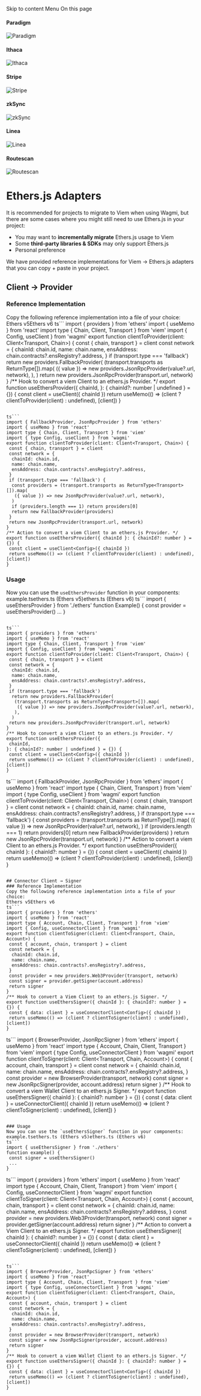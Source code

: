 Skip to content 
Menu
On this page
#### Paradigm
![Paradigm](https://raw.githubusercontent.com/wevm/.github/main/content/sponsors/paradigm-light.svg)
#### Ithaca
![Ithaca](https://raw.githubusercontent.com/wevm/.github/main/content/sponsors/ithaca-light.svg)
#### Stripe
![Stripe](https://raw.githubusercontent.com/wevm/.github/main/content/sponsors/stripe-light.svg)
#### zkSync
![zkSync](https://raw.githubusercontent.com/wevm/.github/main/content/sponsors/zksync-light.svg)
#### Linea
![Linea](https://raw.githubusercontent.com/wevm/.github/main/content/sponsors/linea-light.svg)
#### Routescan
![Routescan](https://raw.githubusercontent.com/wevm/.github/main/content/sponsors/routescan-light.svg)
# Ethers.js Adapters ​
It is recommended for projects to migrate to Viem when using Wagmi, but there are some cases where you might still need to use Ethers.js in your project:
  * You may want to **incrementally migrate** Ethers.js usage to Viem
  * Some **third-party libraries & SDKs** may only support Ethers.js
  * Personal preference


We have provided reference implementations for Viem → Ethers.js adapters that you can copy + paste in your project.
## Client → Provider ​
### Reference Implementation ​
Copy the following reference implementation into a file of your choice:
Ethers v5Ethers v6
ts```
import { providers } from 'ethers'
import { useMemo } from 'react'
import type { Chain, Client, Transport } from 'viem'
import { Config, useClient } from 'wagmi'
export function clientToProvider(client: Client<Transport, Chain>) {
 const { chain, transport } = client
 const network = {
  chainId: chain.id,
  name: chain.name,
  ensAddress: chain.contracts?.ensRegistry?.address,
 }
 if (transport.type === 'fallback')
  return new providers.FallbackProvider(
   (transport.transports as ReturnType<Transport>[]).map(
    ({ value }) => new providers.JsonRpcProvider(value?.url, network),
   ),
  )
 return new providers.JsonRpcProvider(transport.url, network)
}
/** Hook to convert a viem Client to an ethers.js Provider. */
export function useEthersProvider({
 chainId,
}: { chainId?: number | undefined } = {}) {
 const client = useClient<Config>({ chainId })
 return useMemo(() => (client ? clientToProvider(client) : undefined), [client])
}
```

ts```
import { FallbackProvider, JsonRpcProvider } from 'ethers'
import { useMemo } from 'react'
import type { Chain, Client, Transport } from 'viem'
import { type Config, useClient } from 'wagmi'
export function clientToProvider(client: Client<Transport, Chain>) {
 const { chain, transport } = client
 const network = {
  chainId: chain.id,
  name: chain.name,
  ensAddress: chain.contracts?.ensRegistry?.address,
 }
 if (transport.type === 'fallback') {
  const providers = (transport.transports as ReturnType<Transport>[]).map(
   ({ value }) => new JsonRpcProvider(value?.url, network),
  )
  if (providers.length === 1) return providers[0]
  return new FallbackProvider(providers)
 }
 return new JsonRpcProvider(transport.url, network)
}
/** Action to convert a viem Client to an ethers.js Provider. */
export function useEthersProvider({ chainId }: { chainId?: number } = {}) {
 const client = useClient<Config>({ chainId })
 return useMemo(() => (client ? clientToProvider(client) : undefined), [client])
}
```

### Usage ​
Now you can use the `useEthersProvider` function in your components:
example.tsethers.ts (Ethers v5)ethers.ts (Ethers v6)
ts```
import { useEthersProvider } from './ethers'
function Example() {
 const provider = useEthersProvider()
 ...
}
```

ts```
import { providers } from 'ethers'
import { useMemo } from 'react'
import type { Chain, Client, Transport } from 'viem'
import { Config, useClient } from 'wagmi'
export function clientToProvider(client: Client<Transport, Chain>) {
 const { chain, transport } = client
 const network = {
  chainId: chain.id,
  name: chain.name,
  ensAddress: chain.contracts?.ensRegistry?.address,
 }
 if (transport.type === 'fallback')
  return new providers.FallbackProvider(
   (transport.transports as ReturnType<Transport>[]).map(
    ({ value }) => new providers.JsonRpcProvider(value?.url, network),
   ),
  )
 return new providers.JsonRpcProvider(transport.url, network)
}
/** Hook to convert a viem Client to an ethers.js Provider. */
export function useEthersProvider({
 chainId,
}: { chainId?: number | undefined } = {}) {
 const client = useClient<Config>({ chainId })
 return useMemo(() => (client ? clientToProvider(client) : undefined), [client])
}
```

ts```
import { FallbackProvider, JsonRpcProvider } from 'ethers'
import { useMemo } from 'react'
import type { Chain, Client, Transport } from 'viem'
import { type Config, useClient } from 'wagmi'
export function clientToProvider(client: Client<Transport, Chain>) {
 const { chain, transport } = client
 const network = {
  chainId: chain.id,
  name: chain.name,
  ensAddress: chain.contracts?.ensRegistry?.address,
 }
 if (transport.type === 'fallback') {
  const providers = (transport.transports as ReturnType<Transport>[]).map(
   ({ value }) => new JsonRpcProvider(value?.url, network),
  )
  if (providers.length === 1) return providers[0]
  return new FallbackProvider(providers)
 }
 return new JsonRpcProvider(transport.url, network)
}
/** Action to convert a viem Client to an ethers.js Provider. */
export function useEthersProvider({ chainId }: { chainId?: number } = {}) {
 const client = useClient<Config>({ chainId })
 return useMemo(() => (client ? clientToProvider(client) : undefined), [client])
}
```

## Connector Client → Signer ​
### Reference Implementation ​
Copy the following reference implementation into a file of your choice:
Ethers v5Ethers v6
ts```
import { providers } from 'ethers'
import { useMemo } from 'react'
import type { Account, Chain, Client, Transport } from 'viem'
import { Config, useConnectorClient } from 'wagmi'
export function clientToSigner(client: Client<Transport, Chain, Account>) {
 const { account, chain, transport } = client
 const network = {
  chainId: chain.id,
  name: chain.name,
  ensAddress: chain.contracts?.ensRegistry?.address,
 }
 const provider = new providers.Web3Provider(transport, network)
 const signer = provider.getSigner(account.address)
 return signer
}
/** Hook to convert a Viem Client to an ethers.js Signer. */
export function useEthersSigner({ chainId }: { chainId?: number } = {}) {
 const { data: client } = useConnectorClient<Config>({ chainId })
 return useMemo(() => (client ? clientToSigner(client) : undefined), [client])
}
```

ts```
import { BrowserProvider, JsonRpcSigner } from 'ethers'
import { useMemo } from 'react'
import type { Account, Chain, Client, Transport } from 'viem'
import { type Config, useConnectorClient } from 'wagmi'
export function clientToSigner(client: Client<Transport, Chain, Account>) {
 const { account, chain, transport } = client
 const network = {
  chainId: chain.id,
  name: chain.name,
  ensAddress: chain.contracts?.ensRegistry?.address,
 }
 const provider = new BrowserProvider(transport, network)
 const signer = new JsonRpcSigner(provider, account.address)
 return signer
}
/** Hook to convert a viem Wallet Client to an ethers.js Signer. */
export function useEthersSigner({ chainId }: { chainId?: number } = {}) {
 const { data: client } = useConnectorClient<Config>({ chainId })
 return useMemo(() => (client ? clientToSigner(client) : undefined), [client])
}
```

### Usage ​
Now you can use the `useEthersSigner` function in your components:
example.tsethers.ts (Ethers v5)ethers.ts (Ethers v6)
ts```
import { useEthersSigner } from './ethers'
function example() {
 const signer = useEthersSigner()
 ...
}
```

ts```
import { providers } from 'ethers'
import { useMemo } from 'react'
import type { Account, Chain, Client, Transport } from 'viem'
import { Config, useConnectorClient } from 'wagmi'
export function clientToSigner(client: Client<Transport, Chain, Account>) {
 const { account, chain, transport } = client
 const network = {
  chainId: chain.id,
  name: chain.name,
  ensAddress: chain.contracts?.ensRegistry?.address,
 }
 const provider = new providers.Web3Provider(transport, network)
 const signer = provider.getSigner(account.address)
 return signer
}
/** Action to convert a Viem Client to an ethers.js Signer. */
export function useEthersSigner({ chainId }: { chainId?: number } = {}) {
 const { data: client } = useConnectorClient<Config>({ chainId })
 return useMemo(() => (client ? clientToSigner(client) : undefined), [client])
}
```

ts```
import { BrowserProvider, JsonRpcSigner } from 'ethers'
import { useMemo } from 'react'
import type { Account, Chain, Client, Transport } from 'viem'
import { type Config, useConnectorClient } from 'wagmi'
export function clientToSigner(client: Client<Transport, Chain, Account>) {
 const { account, chain, transport } = client
 const network = {
  chainId: chain.id,
  name: chain.name,
  ensAddress: chain.contracts?.ensRegistry?.address,
 }
 const provider = new BrowserProvider(transport, network)
 const signer = new JsonRpcSigner(provider, account.address)
 return signer
}
/** Hook to convert a viem Wallet Client to an ethers.js Signer. */
export function useEthersSigner({ chainId }: { chainId?: number } = {}) {
 const { data: client } = useConnectorClient<Config>({ chainId })
 return useMemo(() => (client ? clientToSigner(client) : undefined), [client])
}
```

